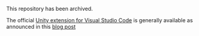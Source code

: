 This repository has been archived.

The official [Unity extension for Visual Studio Code](https://marketplace.visualstudio.com/items?itemName=visualstudiotoolsforunity.vstuc) is generally available as announced in this [blog post](https://devblogs.microsoft.com/dotnet/unity-extension-for-visual-studio-code-now-generally-available/)
